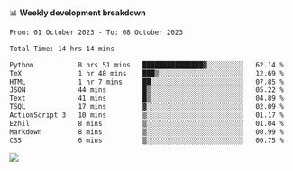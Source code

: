 📊 **Weekly development breakdown**
<!--START_SECTION:waka-->

```txt
From: 01 October 2023 - To: 08 October 2023

Total Time: 14 hrs 14 mins

Python           8 hrs 51 mins   ███████████████▓░░░░░░░░░   62.14 %
TeX              1 hr 48 mins    ███▒░░░░░░░░░░░░░░░░░░░░░   12.69 %
HTML             1 hr 7 mins     ██░░░░░░░░░░░░░░░░░░░░░░░   07.85 %
JSON             44 mins         █▒░░░░░░░░░░░░░░░░░░░░░░░   05.22 %
Text             41 mins         █▒░░░░░░░░░░░░░░░░░░░░░░░   04.89 %
TSQL             17 mins         ▓░░░░░░░░░░░░░░░░░░░░░░░░   02.09 %
ActionScript 3   10 mins         ▒░░░░░░░░░░░░░░░░░░░░░░░░   01.17 %
Ezhil            8 mins          ▒░░░░░░░░░░░░░░░░░░░░░░░░   01.04 %
Markdown         8 mins          ▒░░░░░░░░░░░░░░░░░░░░░░░░   00.99 %
CSS              6 mins          ▒░░░░░░░░░░░░░░░░░░░░░░░░   00.75 %
```

<!--END_SECTION:waka-->
![](https://komarev.com/ghpvc/?username=callanwu)
